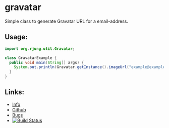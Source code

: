 gravatar
========

Simple class to generate Gravatar URL for a email-address.

Usage:
------

```java
import org.rjung.util.Gravatar;

class GravatarExample {
  public void main(String[] args) {
    System.out.println(Gravatar.getInstance().imageUrl("example@example.com"));
  }
}
```

Links:
------

 - [Info](https://rynr.github.io/gravatar/)
 - [Github](https://github.com/rynr/gravatar)
 - [Bugs](https://github.com/rynr/gravatar/issues)
 - [![Build Status](https://travis-ci.org/rynr/gravatar.svg?branch=master)](https://travis-ci.org/rynr/gravatar)

